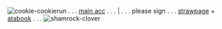 ![cookie-cookierun](https://github.com/user-attachments/assets/31bc093d-ce42-45f7-90db-75c59ba394d5) . . . [main acc](https://github.com/007n7) . . . | . . . please sign . . . [strawpage](https://doubleo7n7.straw.page/) + [atabook](https://007n7.atabook.org/) . . . ![shamrock-clover](https://github.com/user-attachments/assets/83ae8067-fe2d-4902-b82c-59d6f767d7be)
